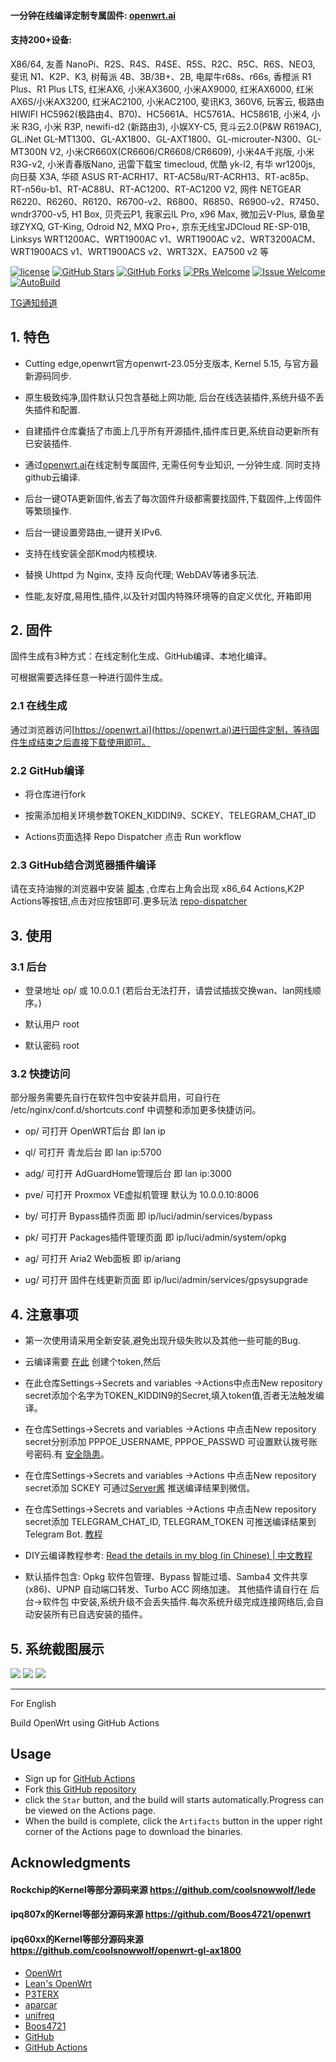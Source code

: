 #### 一分钟在线编译定制专属固件: [openwrt.ai](https://openwrt.ai)
#### 支持200+设备:
X86/64, 友善 NanoPi、R2S、R4S、R4SE、R5S、R2C、R5C、R6S、NEO3, 斐讯 N1、K2P、K3, 树莓派 4B、3B/3B+、2B, 电犀牛r68s、r66s, 香橙派 R1 Plus、R1 Plus LTS, 红米AX6, 小米AX3600, 小米AX9000, 红米AX6000, 红米AX6S/小米AX3200, 红米AC2100, 小米AC2100, 斐讯K3,  360V6, 玩客云, 极路由 HIWIFI HC5962(极路由4、B70)、HC5661A、HC5761A、HC5861B, 小米4, 小米 R3G, 小米 R3P, newifi-d2 (新路由3), 小娱XY-C5, 竞斗云2.0(P&W R619AC), GL.iNet GL-MT1300、GL-AX1800、GL-AXT1800、GL-microuter-N300、GL-MT300N V2, 小米CR660X(CR6606/CR6608/CR6609), 小米4A千兆版, 小米 R3G-v2, 小米青春版Nano, 迅雷下载宝 timecloud, 优酷 yk-l2, 有华 wr1200js, 向日葵 X3A, 华硕 ASUS RT-ACRH17、RT-AC58u/RT-ACRH13、RT-ac85p、RT-n56u-b1、RT-AC88U、RT-AC1200、RT-AC1200 V2, 网件 NETGEAR R6220、R6260、R6120、R6700-v2、R6800、R6850、R6900-v2、R7450、wndr3700-v5, H1 Box, 贝壳云P1, 我家云lL Pro, x96 Max, 微加云V-Plus, 章鱼星球ZYXQ, GT-King, Odroid N2, MXQ Pro+, 京东无线宝JDCloud RE-SP-01B, Linksys WRT1200AC、WRT1900AC v1、WRT1900AC v2、WRT3200ACM、WRT1900ACS v1、WRT1900ACS v2、WRT32X、EA7500 v2 等

[1]: https://img.shields.io/badge/license-GPLV2-brightgreen.svg
[2]: /LICENSE
[3]: https://img.shields.io/badge/PRs-welcome-brightgreen.svg
[4]: https://github.com/kiddin9/OpenWrt_x86-r2s-r4s/pulls
[5]: https://img.shields.io/badge/Issues-welcome-brightgreen.svg
[6]: https://github.com/kiddin9/OpenWrt_x86-r2s-r4s/issues/new
[7]: https://img.shields.io/github/v/release/hyird/Action-Openwrt
[8]: https://github.com/kiddin9/OpenWrt_x86-r2s-r4s/releases
[10]: https://img.shields.io/badge/Contact-telegram-blue
[11]: https://t.me/opwrt
[12]: https://github.com/kiddin9/OpenWrt_x86-r2s-r4s/actions/workflows/Openwrt-AutoBuild.yml/badge.svg
[13]: https://github.com/kiddin9/OpenWrt_x86-r2s-r4s/actions

[![license][1]][2]
[![GitHub Stars](https://img.shields.io/github/stars/kiddin9/OpenWrt_x86-r2s-r4s.svg?style=flat-square&label=Stars)](https://github.com/kiddin9/OpenWrt_x86-r2s-r4s/stargazers)
[![GitHub Forks](https://img.shields.io/github/forks/kiddin9/OpenWrt_x86-r2s-r4s.svg?style=flat-square&label=Forks)](https://github.com/kiddin9/OpenWrt_x86-r2s-r4s/fork)
[![PRs Welcome][3]][4]
[![Issue Welcome][5]][6]
[![AutoBuild][12]][13]

<a href="https://t.me/opwrt" target="_blank">TG通知频道</a>
## 1. **特色**

+ Cutting edge,openwrt官方openwrt-23.05分支版本, Kernel 5.15, 与官方最新源码同步.

+ 原生极致纯净,固件默认只包含基础上网功能, 后台在线选装插件,系统升级不丢失插件和配置.

+ 自建插件仓库囊括了市面上几乎所有开源插件,插件库日更,系统自动更新所有已安装插件.

+ 通过[openwrt.ai](https://openwrt.ai)在线定制专属固件, 无需任何专业知识, 一分钟生成. 同时支持github云编译.

+ 后台一键OTA更新固件,省去了每次固件升级都需要找固件,下载固件,上传固件等繁琐操作.

+ 后台一键设置旁路由,一键开关IPv6.

+ 支持在线安装全部Kmod内核模块.

+ 替换 Uhttpd 为 Nginx, 支持 反向代理; WebDAV等诸多玩法.

+ 性能,友好度,易用性,插件,以及针对国内特殊环境等的自定义优化, 开箱即用

## 2. **固件**

固件生成有3种方式：在线定制化生成、GitHub编译、本地化编译。

可根据需要选择任意一种进行固件生成。

### 2.1 **在线生成**

通过浏览器访问[https://openwrt.ai](https://openwrt.ai)进行固件定制，等待固件生成结束之后直接下载使用即可。

### 2.2 **GitHub编译**

+ 将仓库进行fork

+ 按需添加相关环境参数TOKEN_KIDDIN9、SCKEY、TELEGRAM_CHAT_ID

+ Actions页面选择 Repo Dispatcher 点击 Run workflow
### 2.3 **GitHub结合浏览器插件编译**
请在支持油猴的浏览器中安装 [脚本](https://greasyfork.org/scripts/407616-github-actions-trigger/code/Github%20Actions%20Trigger.user.js) ,仓库右上角会出现 x86_64 Actions,K2P Actions等按钮,点击对应按钮即可.更多玩法 [repo-dispatcher](https://github.com/tete1030/github-repo-dispatcher)

## 3. **使用**

### 3.1 **后台**

+ 登录地址 op/ 或 10.0.0.1 (若后台无法打开，请尝试插拔交换wan、lan网线顺序。)

+ 默认用户 root

+ 默认密码 root

### 3.2 **快捷访问**
部分服务需要先自行在软件包中安装并启用，可自行在 /etc/nginx/conf.d/shortcuts.conf 中调整和添加更多快捷访问。

+ op/ 可打开 OpenWRT后台 即 lan ip

+ ql/ 可打开 青龙后台 即 lan ip:5700

+ adg/ 可打开 AdGuardHome管理后台 即 lan ip:3000

+ pve/ 可打开 Proxmox VE虚拟机管理 默认为 10.0.0.10:8006

+ by/ 可打开 Bypass插件页面 即 ip/luci/admin/services/bypass

+ pk/ 可打开 Packages插件管理页面 即 ip/luci/admin/system/opkg

+ ag/ 可打开 Aria2 Web面板 即 ip/ariang

+ ug/ 可打开 固件在线更新页面 即 ip/luci/admin/services/gpsysupgrade

## 4. **注意事项**

+ 第一次使用请采用全新安装,避免出现升级失败以及其他一些可能的Bug.

+ 云编译需要 [在此](https://github.com/settings/tokens) 创建个token,然后
+ 在此仓库Settings->Secrets and variables ->Actions中点击New repository secret添加个名字为TOKEN_KIDDIN9的Secret,填入token值,否者无法触发编译。

+ 在仓库Settings->Secrets and variables ->Actions 中点击New repository secret分别添加 PPPOE_USERNAME, PPPOE_PASSWD 可设置默认拨号账号密码.有 [安全隐患](https://github.com/kiddin9/OpenWrt_x86-r2s-r4s/issues/23)。

+ 在仓库Settings->Secrets and variables ->Actions 中点击New repository secret添加 SCKEY 可通过[Server酱](http://sc.ftqq.com) 推送编译结果到微信。

+ 在仓库Settings->Secrets and variables ->Actions 中点击New repository secret添加 TELEGRAM_CHAT_ID, TELEGRAM_TOKEN 可推送编译结果到Telegram Bot. [教程](https://longnight.github.io/2018/12/12/Telegram-Bot-notifications)

+ DIY云编译教程参考: [Read the details in my blog (in Chinese) | 中文教程](https://p3terx.com/archives/build-openwrt-with-github-actions.html)


+ 默认插件包含: Opkg 软件包管理、Bypass 智能过墙、Samba4 文件共享(x86)、UPNP 自动端口转发、Turbo ACC 网络加速。
其他插件请自行在 后台->软件包 中安装,系统升级不会丢失插件.每次系统升级完成连接网络后,会自动安装所有已自选安装的插件。

## 5. **系统截图展示**
![](https://github.com/kiddin9/luci-theme-edge/raw/master/Screenshots/1.png)
![](https://github.com/kiddin9/luci-theme-edge/raw/master/Screenshots/3.png)
![](https://github.com/kiddin9/luci-theme-edge/raw/master/Screenshots/8.png)


------
For English

Build OpenWrt using GitHub Actions

## Usage

- Sign up for [GitHub Actions](https://github.com/features/actions/signup)
- Fork [this GitHub repository](https://github.com/kiddin9/OpenWrt)
- click the `Star` button, and the build will starts automatically.Progress can be viewed on the Actions page.
- When the build is complete, click the `Artifacts` button in the upper right corner of the Actions page to download the binaries.


## Acknowledgments

#### Rockchip的Kernel等部分源码来源 https://github.com/coolsnowwolf/lede
#### ipq807x的Kernel等部分源码来源 https://github.com/Boos4721/openwrt
#### ipq60xx的Kernel等部分源码来源 https://github.com/coolsnowwolf/openwrt-gl-ax1800

- [OpenWrt](https://github.com/openwrt/openwrt)
- [Lean's OpenWrt](https://github.com/coolsnowwolf/lede)
- [P3TERX](https://github.com/P3TERX/Actions-OpenWrt/blob/master/LICENSE)
- [aparcar](https://github.com/openwrt/asu)
- [unifreq](https://github.com/unifreq/openwrt_packit)
- [Boos4721](https://github.com/Boos4721/openwrt)
- [GitHub](https://github.com)
- [GitHub Actions](https://github.com/features/actions)



